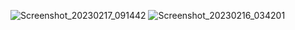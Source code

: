 ![Screenshot_20230217_091442](https://user-images.githubusercontent.com/90847949/219844535-722547c5-8016-4ed9-9c06-4ffae8dda2a8.png)
![Screenshot_20230216_034201](https://user-images.githubusercontent.com/90847949/219844350-6e71a50f-5b11-476f-97c4-d92217e7d033.png)

